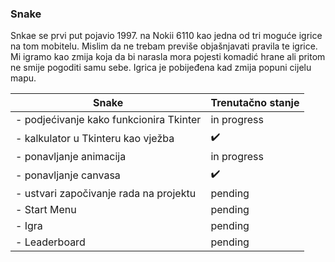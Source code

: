 ### Snake
Snkae se prvi put pojavio 1997. na Nokii 6110 kao jedna od tri moguće igrice na tom mobitelu. Mislim da ne trebam previše objašnjavati pravila te igrice. Mi igramo kao zmija koja da bi narasla mora pojesti komadić hrane ali pritom ne smije pogoditi samu sebe. Igrica je pobijeđena kad zmija popuni cijelu mapu.


| Snake           | Trenutačno stanje |
|----------------|---------------|
| - podjećivanje kako funkcionira Tkinter | in progress |
| - kalkulator u Tkinteru kao vježba | :heavy_check_mark: |
| - ponavljanje animacija | in progress |
| - ponavljanje canvasa | :heavy_check_mark: |
| - ustvari započivanje rada na projektu | pending |
| - Start Menu | pending |
| - Igra | pending |
| - Leaderboard | pending |
